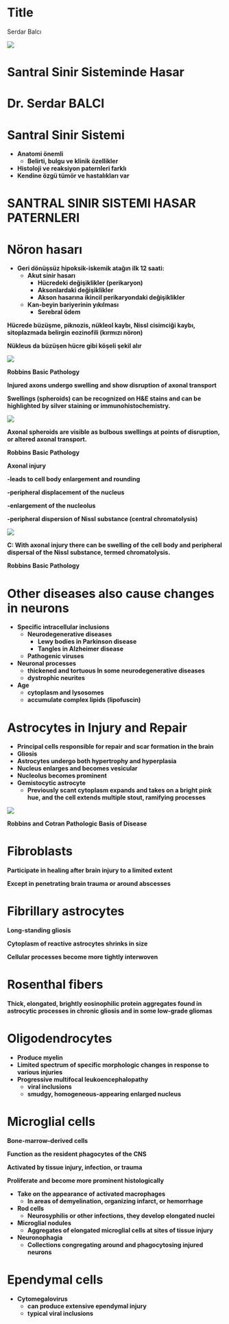 # Title
Serdar Balcı

![](./img-local/Santral-Sinir-Sisteminde-Hasar0.jpg)

# Santral Sinir Sisteminde Hasar

# Dr. Serdar BALCI

# Santral Sinir Sistemi

- **Anatomi önemli**
  - **Belirti, bulgu ve klinik özellikler**
- **Histoloji ve reaksiyon paternleri farklı**
- **Kendine özgü tümör ve hastalıkları var**

# SANTRAL SINIR SISTEMI HASAR PATERNLERI

# Nöron hasarı

- **Geri dönüşsüz hipoksik-iskemik atağın ilk 12 saati:**
  - **Akut sinir hasarı**
    - **Hücredeki değişiklikler (perikaryon)**
    - **Aksonlardaki değişiklikler**
    - **Akson hasarına ikincil perikaryondaki değişiklikler**
  - **Kan-beyin bariyerinin yıkılması**
    - **Serebral ödem**

**Hücrede büzüşme, piknozis, nükleol kaybı, Nissl cisimciği kaybı,
sitoplazmada belirgin eozinofili (kırmızı nöron)**

**Nükleus da büzüşen hücre gibi köşeli şekil alır**

![](./img-local/Santral-Sinir-Sisteminde-Hasar1.png)

**Robbins Basic Pathology**

**Injured axons undergo swelling and show disruption of axonal
transport**

**Swellings (spheroids) can be recognized on H&E stains and can be
highlighted by silver staining or immunohistochemistry.**

![](./img-local/Santral-Sinir-Sisteminde-Hasar2.png)

**Axonal spheroids are visible as bulbous swellings at points of
disruption, or altered axonal transport.**

**Robbins Basic Pathology**

**Axonal injury**

**-leads to cell body enlargement and rounding**

**-peripheral displacement of the nucleus**

**-enlargement of the nucleolus**

**-peripheral dispersion of Nissl substance (central chromatolysis)**

![](./img-local/Santral-Sinir-Sisteminde-Hasar3.png)

**C: With axonal injury there can be swelling of the cell body and
peripheral dispersal of the Nissl substance, termed chromatolysis.**

**Robbins Basic Pathology**

# Other diseases also cause changes in neurons

- **Specific intracellular inclusions**
  - **Neurodegenerative diseases**
    - **Lewy bodies in Parkinson disease**
    - **Tangles in Alzheimer disease**
  - **Pathogenic viruses**
- **Neuronal processes**
  - **thickened and tortuous In some neurodegenerative diseases**
  - **dystrophic neurites**
- **Age**
  - **cytoplasm and lysosomes**
  - **accumulate complex lipids (lipofuscin)**

# Astrocytes in Injury and Repair

- **Principal cells responsible for repair and scar formation in the
  brain**
- **Gliosis**
- **Astrocytes undergo both hypertrophy and hyperplasia**
- **Nucleus enlarges and becomes vesicular**
- **Nucleolus becomes prominent**
- **Gemistocytic astrocyte**
  - **Previously scant cytoplasm expands and takes on a bright pink hue,
    and the cell extends multiple stout, ramifying processes**

![](./img-local/Santral-Sinir-Sisteminde-Hasar4.png)

**Robbins and Cotran Pathologic Basis of Disease**

# Fibroblasts

**Participate in healing after brain injury to a limited extent**

**Except in penetrating brain trauma or around abscesses**

# Fibrillary astrocytes

**Long-standing gliosis**

**Cytoplasm of reactive astrocytes shrinks in size**

**Cellular processes become more tightly interwoven**

# Rosenthal fibers

**Thick, elongated, brightly eosinophilic protein aggregates found in
astrocytic processes in chronic gliosis and in some low-grade gliomas**

# Oligodendrocytes

- **Produce myelin**
- **Limited spectrum of specific morphologic changes in response to
  various injuries**
- **Progressive multifocal leukoencephalopathy**
  - **viral inclusions**
  - **smudgy, homogeneous-appearing enlarged nucleus**

# Microglial cells

**Bone-marrow–derived cells**

**Function as the resident phagocytes of the CNS**

**Activated by tissue injury, infection, or trauma**

**Proliferate and become more prominent histologically**

- **Take on the appearance of activated macrophages**
  - **In areas of demyelination, organizing infarct, or hemorrhage**
- **Rod cells**
  - **Neurosyphilis or other infections, they develop elongated nuclei**
- **Microglial nodules**
  - **Aggregates of elongated microglial cells at sites of tissue
    injury**
- **Neuronophagia**
  - **Collections congregating around and phagocytosing injured
    neurons**

# Ependymal cells

- **Cytomegalovirus**
  - **can produce extensive ependymal injury**
  - **typical viral inclusions**
